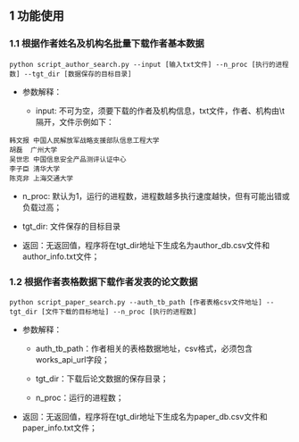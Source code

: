 ## 1 功能使用

### 1.1 根据作者姓名及机构名批量下载作者基本数据

```Shell
python script_author_search.py --input [输入txt文件] --n_proc [执行的进程数] --tgt_dir [数据保存的目标目录]
```


- 参数解释：

  - input: 不可为空，须要下载的作者及机构信息，txt文件，作者、机构由\t隔开，文件示例如下：

```
韩文报	中国人民解放军战略支援部队信息工程大学
胡磊	广州大学
吴世忠	中国信息安全产品测评认证中心
李子臣	清华大学
陈克非	上海交通大学
```


  - n_proc: 默认为1，运行的进程数，进程数越多执行速度越快，但有可能出错或负载过高；

  - tgt_dir: 文件保存的目标目录

- 返回：无返回值，程序将在tgt_dir地址下生成名为author_db.csv文件和author_info.txt文件；



### 1.2 根据作者表格数据下载作者发表的论文数据

```Shell
python script_paper_search.py --auth_tb_path [作者表格csv文件地址] --tgt_dir [文件下载的目标地址] --n_proc [执行的进程数]
```


- 参数解释：

  - auth_tb_path：作者相关的表格数据地址，csv格式，必须包含works_api_url字段；

  - tgt_dir：下载后论文数据的保存目录；

  - n_proc：运行的进程数；

- 返回：无返回值，程序将在tgt_dir地址下生成名为paper_db.csv文件和paper_info.txt文件；


